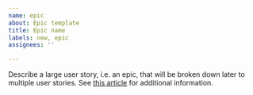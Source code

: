 ```yaml
---
name: epic
about: Epic template
title: Epic name
labels: new, epic
assignees: ''

---
```


Describe a large user story, i.e. an epic, that will be broken down later to multiple user stories.  See [this article](https://www.ascendle.com/insight/blog/epic-vs-user-story-whats-the-difference/) for additional information.
